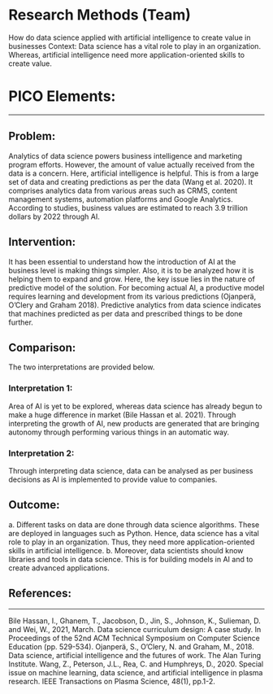 # Research Methods (Team)
How do data science applied with artificial intelligence to create value in businesses
Context: Data science has a vital role to play in an organization. Whereas, artificial intelligence need more application-oriented skills to create value.

# PICO Elements:
--------------

## Problem:

Analytics of data science powers business intelligence and marketing program efforts. However, the amount of value actually received from the data is a concern. Here, artificial intelligence is helpful. This is from a large set of data and creating predictions as per the data (Wang et al. 2020). It comprises analytics data from various areas such as CRMS, content management systems, automation platforms and Google Analytics. According to studies, business values are estimated to reach 3.9 trillion dollars by 2022 through AI. 

## Intervention:

It has been essential to understand how the introduction of AI at the business level is making things simpler. Also, it is to be analyzed how it is helping them to expand and grow. Here, the key issue lies in the nature of predictive model of the solution. For becoming actual AI, a productive model requires learning and development from its various predictions (Ojanperä, O’Clery and Graham 2018). Predictive analytics from data science indicates that machines predicted as per data and prescribed things to be done further. 

## Comparison: 
  The two interpretations are provided below. 
### Interpretation 1: 
  Area of AI is yet to be explored, whereas data science has already begun to make a huge difference in market (Bile Hassan et al. 2021). Through interpreting the growth of AI, new products are generated that are bringing autonomy through performing various things in an automatic way. 
### Interpretation 2: 
  Through interpreting data science, data can be analysed as per business decisions as AI is implemented to provide value to companies.

## Outcome:
a. Different tasks on data are done through data science algorithms. These are deployed in languages such as Python. Hence, data science has a vital role to play in an organization. Thus, they need more application-oriented skills in artificial intelligence. 
b. Moreover, data scientists should know libraries and tools in data science. This is for building models in AI and to create advanced applications. 

## References:
-----------
Bile Hassan, I., Ghanem, T., Jacobson, D., Jin, S., Johnson, K., Sulieman, D. and Wei, W., 2021, March. Data science curriculum design: A case study. In Proceedings of the 52nd ACM Technical Symposium on Computer Science Education (pp. 529-534).
Ojanperä, S., O’Clery, N. and Graham, M., 2018. Data science, artificial intelligence and the futures of work. The Alan Turing Institute.
Wang, Z., Peterson, J.L., Rea, C. and Humphreys, D., 2020. Special issue on machine learning, data science, and artificial intelligence in plasma research. IEEE Transactions on Plasma Science, 48(1), pp.1-2.
